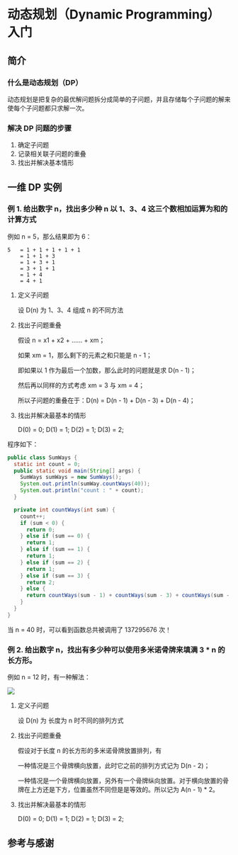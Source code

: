 # 动态规划（Dynamic Programming）入门



## 简介

### 什么是动态规划（DP）

动态规划是把复杂的最优解问题拆分成简单的子问题，并且存储每个子问题的解来使每个子问题都只求解一次。

### 解决 DP 问题的步骤

1. 确定子问题
2. 记录相关联子问题的重叠
3. 找出并解决基本情形



## 一维 DP 实例

### 例 1. 给出数字 n，找出多少种 n 以 1、3、4 这三个数相加运算为和的计算方式

例如 n = 5，那么结果即为 6：

```
5	= 1 + 1 + 1 + 1 + 1
	= 1 + 1 + 3
	= 1 + 3 + 1
	= 3 + 1 + 1
	= 1 + 4
	= 4 + 1
```

1. 定义子问题

   设 D(n) 为 1、3、4 组成 n 的不同方法

2. 找出子问题重叠

   假设 n = x1 + x2 + ...... + xm；

   如果 xm = 1，那么剩下的元素之和只能是 n - 1；

   即如果以 1 作为最后一个加数，那么此时的问题就是求 D(n - 1)；

   然后再以同样的方式考虑 xm = 3 与 xm = 4；

   所以子问题的重叠在于：D(n) = D(n - 1) + D(n - 3) + D(n - 4)；

3. 找出并解决最基本的情形

   D(0) = 0; D(1) = 1; D(2) = 1; D(3) = 2;

程序如下：

```java
public class SumWays {
  static int count = 0;
  public static void main(String[] args) {
    SumWays sumWays = new SumWays();
    System.out.println(sumWay.countWays(40));
    System.out.println("count : " + count);
  }

  private int countWays(int sum) {
    count++;
    if (sum < 0) {
      return 0;
    } else if (sum == 0) {
      return 1;
    } else if (sum == 1) {
      return 1;
    } else if (sum == 2) {
      return 1;
    } else if (sum == 3) {
      return 2;
    } else {
      return countWays(sum - 1) + countWays(sum - 3) + countWays(sum - 4);
    }
  }
}
```

当 n = 40 时，可以看到函数总共被调用了 137295676 次！



### 例 2. 给出数字 n，找出有多少种可以使用多米诺骨牌来填满 3 * n 的长方形。

例如 n = 12 时，有一种解法：

![](https://i.imgur.com/4IiXwdD.png)

1. 定义子问题

   设 D(n) 为 长度为 n 时不同的排列方式

2. 找出子问题重叠

   假设对于长度 n 的长方形的多米诺骨牌放置排列，有

   一种情况是三个骨牌横向放置，此时它之前的排列方式记为 D(n - 2)；

   一种情况是一个骨牌横向放置，另外有一个骨牌纵向放置。对于横向放置的骨牌在上方还是下方，位置虽然不同但是是等效的。所以记为 A(n - 1) * 2。

3. 找出并解决最基本的情形

   D(0) = 0; D(1) = 1; D(2) = 1; D(3) = 2;
   ​

































































## 参考与感谢
